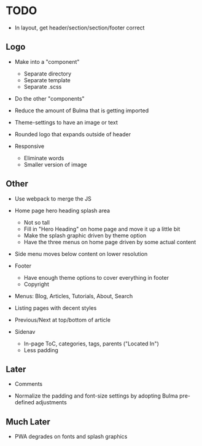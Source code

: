 # TODO 

- In layout, get header/section/section/footer correct

## Logo

- Make into a "component"
    * Separate directory
    * Separate template
    * Separate .scss

- Do the other "components"
- Reduce the amount of Bulma that is getting imported
- Theme-settings to have an image or text

- Rounded logo that expands outside of header

- Responsive
  * Eliminate words
  * Smaller version of image

## Other

- Use webpack to merge the JS

- Home page hero heading splash area

    * Not so tall
    * Fill in "Hero Heading" on home page and move it up a little bit
    * Make the splash graphic driven by theme option
    * Have the three menus on home page driven by some actual content

- Side menu moves below content on lower resolution

- Footer
  * Have enough theme options to cover everything in footer
  * Copyright

- Menus: Blog, Articles, Tutorials, About, Search

- Listing pages with decent styles

- Previous/Next at top/bottom of article

- Sidenav
  * In-page ToC, categories, tags, parents ("Located In")
  * Less padding

## Later

- Comments

- Normalize the padding and font-size settings by adopting Bulma 
  pre-defined adjustments

## Much Later

- PWA degrades on fonts and splash graphics
